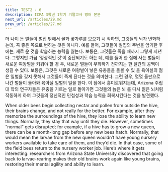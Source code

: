 ```yaml
---
title: TEST2 - 6
description: ICPA 3학년 1학기 기말고사 영어 본문
next_url: /articles/29.md
prev_url: /articles/27.md
---
```


더 나이 든 벌들이 벌집 밖에서 꿀과 꽃가루를 모으기 시 작하면, 그것들의 뇌가 변화하는데, 꼭 좋은 쪽으로 변하는 것은 아니다. 예를 들어, 그것들이 벌집의 주변을 암기한 후에는, 새로 운 것을 학습하는 능력을 잃는다. 보통은, 그것들은 죽을 때까지 그렇게 지낸다. 그렇지만 가끔 ‘정상적인 것’이 중단되기도 하는 데, 예를 들어 한 집에 사는 벌들이 새로운 여왕벌을 키워야 할 경 우, 새로운 벌들이 부화하기 전까지는 한 달간의 공백이 생길 수 있다. 보통은, 그것은 새로운 여왕벌이 낳은 유충들을 돌볼 수 있 을 육아실의 젊은 일벌을 갖지 못해서 그것들이 죽게 된다는 것을 의미한다. 그런 경우, 몇몇 들판으로 나간 벌들이 돌아와 육아실 일벌의 일을 한다. 이 점에서 흥미로워지는데, Arizona 주립대 학의 연구자들은 유충을 기르는 일로 돌아가면 그것들의 늙은 뇌 를 다시 젊은 뇌처럼 작동하게 하여 그것들의 정신적인 민첩성과 학습 능력을 회복시킨다는 것을 발견했다.

When older bees begin collecting nectar and pollen from outside the hive, their brains change, and not really for the better. For example, after they memorize the surroundings of the hive, they lose the ability to learn new things. Normally, they stay that way until they die. However, sometimes “normal” gets disrupted; for example, if a hive has to grow a new queen, there can be a month-long gap before any new bees hatch. Normally, that would mean the larvae from the new queen wouldn’t have young nursery workers available to take care of them, and they’d die. In that case, some of the field bees return to the nursery worker job. Here’s where it gets interesting: researchers from Arizona State University discovered that going back to larvae-rearing makes their old brains work again like young brains, restoring their mental agility and ability to learn.
